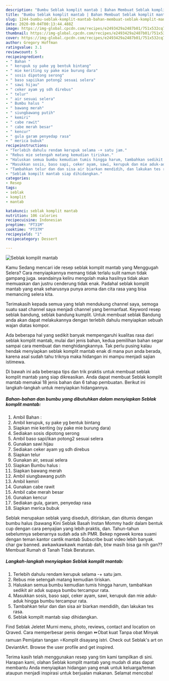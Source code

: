 ```yaml
---
description: "Bumbu Seblak komplit mantab | Bahan Membuat Seblak komplit mantab Yang Sedap"
title: "Bumbu Seblak komplit mantab | Bahan Membuat Seblak komplit mantab Yang Sedap"
slug: 1244-bumbu-seblak-komplit-mantab-bahan-membuat-seblak-komplit-mantab-yang-sedap
date: 2020-09-04T00:13:44.488Z
image: https://img-global.cpcdn.com/recipes/e2493429a2487b01/751x532cq70/seblak-komplit-mantab-foto-resep-utama.jpg
thumbnail: https://img-global.cpcdn.com/recipes/e2493429a2487b01/751x532cq70/seblak-komplit-mantab-foto-resep-utama.jpg
cover: https://img-global.cpcdn.com/recipes/e2493429a2487b01/751x532cq70/seblak-komplit-mantab-foto-resep-utama.jpg
author: Gregory Hoffman
ratingvalue: 3.1
reviewcount: 5
recipeingredient:
- " Bahan "
- " kerupuk sy pake yg bentuk bintang"
- " mie keriting sy pake mie burung dara"
- " sosis dipotong serong"
- " baso sapiikan potong2 sesuai selera"
- " sawi hijau"
- " ceker ayam yg sdh direbus"
- " telur"
- " air sesuai selera"
- " Bumbu halus "
- " bawang merah"
- " siungbawang putih"
- " kemiri"
- " cabe rawit"
- " cabe merah besar"
- " kencur"
- " gula garam penyedap rasa"
- " merica bubuk"
recipeinstructions:
- "Terlebih dahulu rendam kerupuk selama -+ satu jam."
- "Rebus mie setengah matang kemudian tiriskan."
- "Haluskan semua bumbu kemudian tumis hingga harum, tambahkan sedikit air aduk supaya bumbu tercampur rata."
- "Masukkan sosis, baso sapi, ceker ayam, sawi, kerupuk dan mie aduk-aduk hingga bumbu tercampur rata."
- "Tambahkan telur dan dan sisa air biarkan mendidih, dan lakukan tes rasa."
- "Seblak kompilt mantab siap dihidangkan."
categories:
- Resep
tags:
- seblak
- komplit
- mantab

katakunci: seblak komplit mantab 
nutrition: 106 calories
recipecuisine: Indonesian
preptime: "PT31M"
cooktime: "PT37M"
recipeyield: "1"
recipecategory: Dessert

---
```



![Seblak komplit mantab](https://img-global.cpcdn.com/recipes/e2493429a2487b01/751x532cq70/seblak-komplit-mantab-foto-resep-utama.jpg)

Kamu Sedang mencari ide resep seblak komplit mantab yang Menggugah Selera? Cara menyiapkannya memang tidak terlalu sulit namun tidak gampang juga. seandainya keliru mengolah maka hasilnya tidak akan memuaskan dan justru cenderung tidak enak. Padahal seblak komplit mantab yang enak seharusnya punya aroma dan cita rasa yang bisa memancing selera kita.

Terimakasih kepada semua yang telah mendukung channel saya, semoga suatu saat channel saya menjadi channel yang bermanfaat. Keyword resep seblak bandung, seblak bandung kumplit. Untuk membuat seblak Bandung anda akan dapat melakukannya dengan terlebih dahulu menyiapkan sebuah wajan diatas kompor.

Ada beberapa hal yang sedikit banyak mempengaruhi kualitas rasa dari seblak komplit mantab, mulai dari jenis bahan, kedua pemilihan bahan segar sampai cara membuat dan menghidangkannya. Tak perlu pusing kalau hendak menyiapkan seblak komplit mantab enak di mana pun anda berada, karena asal sudah tahu triknya maka hidangan ini mampu menjadi sajian istimewa.


Di bawah ini ada beberapa tips dan trik praktis untuk membuat seblak komplit mantab yang siap dikreasikan. Anda dapat membuat Seblak komplit mantab memakai 18 jenis bahan dan 6 tahap pembuatan. Berikut ini langkah-langkah untuk menyiapkan hidangannya.

<!--inarticleads1-->

##### Bahan-bahan dan bumbu yang dibutuhkan dalam menyiapkan Seblak komplit mantab:

1. Ambil  Bahan :
1. Ambil  kerupuk, sy pake yg bentuk bintang
1. Siapkan  mie keriting (sy pake mie burung dara)
1. Sediakan  sosis dipotong serong
1. Ambil  baso sapi/ikan potong2 sesuai selera
1. Gunakan  sawi hijau
1. Sediakan  ceker ayam yg sdh direbus
1. Siapkan  telur
1. Gunakan  air, sesuai selera
1. Siapkan  Bumbu halus :
1. Siapkan  bawang merah
1. Ambil  siungbawang putih
1. Ambil  kemiri
1. Gunakan  cabe rawit
1. Ambil  cabe merah besar
1. Gunakan  kencur
1. Sediakan  gula, garam, penyedap rasa
1. Siapkan  merica bubuk


Seblak merupakan seblak yang diseduh, ditiriskan, dan ditumis dengan bumbu halus (bawang Kini Seblak Basah Instan Mommy hadir dalam bentuk cup dengan cara penyajian yang lebih praktis, dan. Tahun-tahun sebelumnya sebenarnya sudah ada sih PMR. Bekep ngewek korea suami dengan teman kantor cantik mantab Subscribe buat video lebih banyak. char gw banned. awkawkawkawk mantab dah, btw masih bisa ga nih gan?? Membuat Rumah di Tanah Tidak Beraturan. 

<!--inarticleads2-->

##### Langkah-langkah menyiapkan Seblak komplit mantab:

1. Terlebih dahulu rendam kerupuk selama -+ satu jam.
1. Rebus mie setengah matang kemudian tiriskan.
1. Haluskan semua bumbu kemudian tumis hingga harum, tambahkan sedikit air aduk supaya bumbu tercampur rata.
1. Masukkan sosis, baso sapi, ceker ayam, sawi, kerupuk dan mie aduk-aduk hingga bumbu tercampur rata.
1. Tambahkan telur dan dan sisa air biarkan mendidih, dan lakukan tes rasa.
1. Seblak kompilt mantab siap dihidangkan.


Find Seblak Jeletet Murni menu, photo, reviews, contact and location on Qraved. Cara memperbesar penis dengan ⏩Obat kuat Tanpa obat Minyak ramuan Pemijatan tangan ⭐Komplit disayang istri. Check out Seblak&#39;s art on DeviantArt. Browse the user profile and get inspired. 

Terima kasih telah menggunakan resep yang tim kami tampilkan di sini. Harapan kami, olahan Seblak komplit mantab yang mudah di atas dapat membantu Anda menyiapkan hidangan yang enak untuk keluarga/teman ataupun menjadi inspirasi untuk berjualan makanan. Selamat mencoba!
